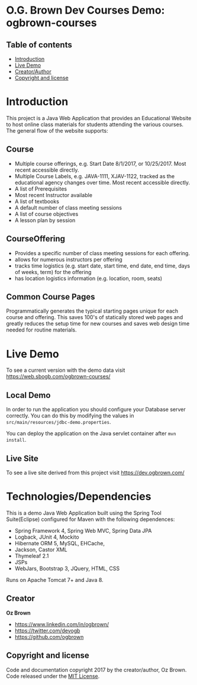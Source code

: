 O.G. Brown Dev Courses Demo: ogbrown-courses
=================================

## Table of contents

- [Introduction](#introduction)
- [Live Demo](#live-demo)
- [Creator/Author](#creator)
- [Copyright and license](#copyright-and-license)

# Introduction

This project is a Java Web Application that provides an Educational Website to host online class materials for students attending the various courses. The general flow of the website supports:

## Course
- Multiple course offerings, e.g. Start Date 8/1/2017, or 10/25/2017. Most recent accessible directly.
- Multiple Course Labels, e.g. JAVA-1111, XJAV-1122, tracked as the educational agency changes over time. Most recent accessible directly.
- A list of Prerequisites
- Most recent Instructor available
- A list of textbooks
- A default number of class meeting sessions
- A list of course objectives
- A lesson plan by session

 
## CourseOffering
- Provides a specific number of class meeting sessions for each offering.
- allows for numerous instructors per offering
- tracks time logistics (e.g. start date, start time, end date, end time, days of weeks, term) for the offering
- has location logistics information (e.g. location, room, seats)

## Common Course Pages
  Programmatically generates the typical starting pages unique for each course and offering. This saves 100's of statically stored web pages and greatly reduces the setup time for new courses and saves web design time needed for routine materials. 


# Live Demo

To see a current version with the demo data visit <https://web.sbogb.com/ogbrown-courses/>

## Local Demo
In order to run the application you should configure your Database server correctly.
You can do this by modifying the values in `src/main/resources/jdbc-demo.properties`.

You can deploy the application on the Java servlet container after `mvn install`.

## Live Site

To see a live site derived from this project visit <https://dev.ogbrown.com/>


# Technologies/Dependencies

This is a demo Java Web Application built using the Spring Tool Suite(Eclipse) configured for Maven with the following dependences: 
- Spring Framework 4, Spring Web MVC, Spring Data JPA
- Logback, JUnit 4, Mockito
- Hibernate ORM 5, MySQL, EHCache, 
- Jackson, Castor XML
- Thymeleaf 2.1
- JSPs
- WebJars, Bootstrap 3, JQuery, HTML, CSS

Runs on Apache Tomcat 7+ and Java 8.

## Creator

**Oz Brown**
- <https://www.linkedin.com/in/ogbrown/>
- <https://twitter.com/devogb>
- <https://github.com/ogbrown>


## Copyright and license

Code and documentation copyright 2017 by the creator/author, Oz Brown. Code released under the [MIT License](https://github.com/ogbrown/ogbrown-courses/blob/master/LICENSE).
